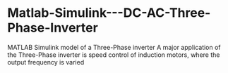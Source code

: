 # Matlab-Simulink---DC-AC-Three-Phase-Inverter
MATLAB Simulink model of a Three-Phase inverter
A major application of the Three-Phase inverter is speed control of induction motors, where the output frequency is varied
